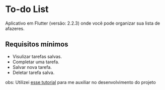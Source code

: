 # To-do List
Aplicativo em Flutter (versão: 2.2.3) onde você pode organizar sua lista de afazeres.

## Requisitos mínimos
- Visulizar tarefas salvas.
- Completar uma tarefa.
- Salvar nova tarefa.
- Deletar tarefa salva.

obs: Utilizei [esse tutorial](https://www.youtube.com/watch?v=mOiXndQAZpw&list=RDCMUCl6DxakCjDR5AfRwWhWNbMg&start_radio=1&ab_channel=TVACStudio) para me auxiliar no desenvolvimento do projeto
